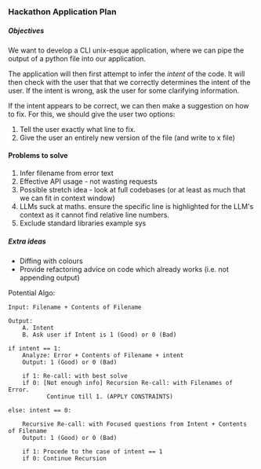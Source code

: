 ### Hackathon Application Plan

##### Objectives
We want to develop a CLI unix-esque application, where we can pipe the output of a python file into our application. 


The application will then first attempt to infer the *intent* of the code.
It will then check with the user that that we correctly determines the intent of the user.
If the intent is wrong, ask the user for some clarifying information.

If the intent appears to be correct, we can then make a suggestion on how to fix. 
For this, we should give the user two options:
1) Tell the user exactly what line to fix.
2) Give the user an entirely new version of the file (and write to x file)

#### Problems to solve

1) Infer filename from error text
2) Effective API usage - not wasting requests
3) Possible stretch idea - look at full codebases (or at least as much that we can fit in context window)
4) LLMs suck at maths. ensure the specific line is highlighted for the LLM's context as it cannot find relative line numbers.
5) Exclude standard libraries example sys

##### Extra ideas
- Diffing with colours
- Provide refactoring advice on code which already works (i.e. not appending output)

Potential Algo:
```
Input: Filename + Contents of Filename

Output: 
    A. Intent
    B. Ask user if Intent is 1 (Good) or 0 (Bad)

if intent == 1:
    Analyze: Error + Contents of Filename + intent
    Output: 1 (Good) or 0 (Bad)
    
    if 1: Re-call: with best solve
    if 0: [Not enough info] Recursion Re-call: with Filenames of Error. 
           Continue till 1. (APPLY CONSTRAINTS)

else: intent == 0:
  
    Recursive Re-call: with Focused questions from Intent + Contents of Filename
    Output: 1 (Good) or 0 (Bad)

    if 1: Procede to the case of intent == 1
    if 0: Continue Recursion
```


